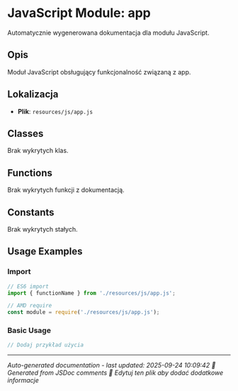 # JavaScript Module: app

Automatycznie wygenerowana dokumentacja dla modułu JavaScript.

## Opis
Moduł JavaScript obsługujący funkcjonalność związaną z app.

## Lokalizacja
- **Plik**: `resources/js/app.js`




## Classes
Brak wykrytych klas.

## Functions
Brak wykrytych funkcji z dokumentacją.

## Constants
Brak wykrytych stałych.

## Usage Examples

### Import
```javascript
// ES6 import
import { functionName } from './resources/js/app.js';

// AMD require
const module = require('./resources/js/app.js');
```

### Basic Usage
```javascript
// Dodaj przykład użycia
```

---
*Auto-generated documentation - last updated: 2025-09-24 10:09:42*
*🤖 Generated from JSDoc comments*
*📝 Edytuj ten plik aby dodać dodatkowe informacje*